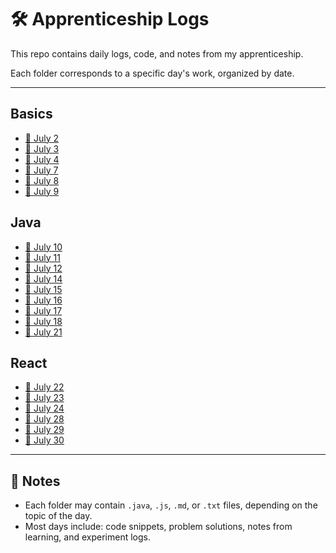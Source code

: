 # 🛠️ Apprenticeship Logs 

This repo contains daily logs, code, and notes from my apprenticeship.

Each folder corresponds to a specific day's work, organized by date.

---
## Basics
- [📂 July 2](./july_2/)
- [📂 July 3](./july_3/)
- [📂 July 4](./july_4/)
- [📂 July 7](./july_7/)
- [📂 July 8](./july_8/)
- [📂 July 9](./july_9/)
## Java
- [📂 July 10](./july_10/)
- [📂 July 11](./july_11/)
- [📂 July 12](./july_12/)
- [📂 July 14](./july_14/)
- [📂 July 15](./july_15/)
- [📂 July 16](./july_16/)
- [📂 July 17](./july_17/)
- [📂 July 18](./july_18/)
- [📂 July 21](./july_21/)
## React
- [📂 July 22](./july_22/)
- [📂 July 23](./july_23/)
- [📂 July 24](./july_24/)
- [📂 July 28](./july_25/)
- [📂 July 29](./july_29/)
- [📂 July 30](./july_30/)
---

## 📌 Notes

- Each folder may contain `.java`, `.js`, `.md`, or `.txt` files, depending on the topic of the day.
- Most days include: code snippets, problem solutions, notes from learning, and experiment logs.

